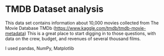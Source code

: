 # TMDB Dataset analysis


This data set contains information about 10,000 movies collected from The Movie Database TMDb (https://www.kaggle.com/tmdb/tmdb-movie-metadata)
This is a great place to start digging in to those questions, with data on the crew, budget, and revenues of several thousand films.

I used pandas, NumPy, Matplotlib